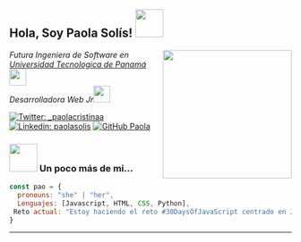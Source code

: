 <h2> Hola, Soy Paola Solís! <img src="https://i.giphy.com/media/v1.Y2lkPTc5MGI3NjExYXhlcjJlYWQxOWNhZDRycTI2aXZ6bDBoNW91aHh6bjF3ZDNiamt3NCZlcD12MV9pbnRlcm5hbF9naWZfYnlfaWQmY3Q9cw/lGhBlBMIN2XsEteTN3/giphy.gif" width="50"></h2>

<img align='right' src="https://i.giphy.com/media/v1.Y2lkPTc5MGI3NjExaGlnZjJ2azJkYnMxcXFkeGJ0cm5odXdidXgxcjE4djBlbnkxOGM3eSZlcD12MV9pbnRlcm5hbF9naWZfYnlfaWQmY3Q9cw/RkX2zcpO79EAf82ESl/giphy.gif" width="230">

<p><em>Futura Ingeniera de Software en <a href="https://utp.ac.pa/">Universidad Tecnologica de Panamá</a><img src="https://media.giphy.com/media/fYSnHlufseco8Fh93Z/giphy.gif" width="30"></br>Desarrolladora Web Jr<img src="https://media.giphy.com/media/WUlplcMpOCEmTGBtBW/giphy.gif" width="30"> 
</em></p>

[![Twitter: _paolacristinaa](https://img.shields.io/twitter/follow/_paolacristinaa?style=social)](https://x.com/_paolacristinaa)
[![Linkedin: paolasolis](https://img.shields.io/badge/-paolasolis-blue?style=flat-square&logo=Linkedin&logoColor=white&link=https://www.linkedin.com/in/paolacristinasolis/)](https://www.linkedin.com/in/paolacristinasolis/)
[![GitHub Paola](https://img.shields.io/github/followers/paola?label=follow&style=social)](https://github.com/paolac22)

### <img src="https://media.giphy.com/media/VgCDAzcKvsR6OM0uWg/giphy.gif" width="50"> Un poco más de mi...  



```javascript
const pao = {
  pronouns: "she" | "her",
  Lenguajes: [Javascript, HTML, CSS, Python],
 Reto actual: "Estoy haciendo el reto #30DaysOfJavaScript centrado en JavaScript"
}
```
---
